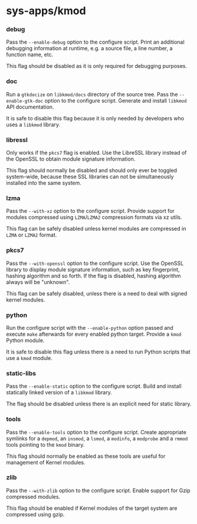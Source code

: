 # sys-apps/kmod

### debug
Pass the `--enable-debug` option to the configure script. Print an additional debugging information at runtime, e.g. a source file, a line number, a function name, etc.

This flag should be disabled as it is only required for debugging purposes.

### doc
Run a `gtkdocize` on `libkmod/docs` directory of the source tree. Pass the `--enable-gtk-doc` option to the configure script. Generate and install `libkmod` API documentation.

It is safe to disable this flag because it is only needed by developers who uses a `libkmod` library.

### libressl
Only works if the `pkcs7` flag is enabled. Use the LibreSSL library instead of the OpenSSL to obtain module signature information.

This flag should normally be disabled and should only ever be toggled system-wide, because these SSL libraries can not be simultaneously installed into the same system.

### lzma
Pass the `--with-xz` option to the configure script. Provide support for modules compressed using `LZMA`/`LZMA2` compression formats via xz utils.

This flag can be safely disabled unless kernel modules are compressed in `LZMA` or `LZMA2` format.

### pkcs7
Pass the `--with-openssl` option to the configure script. Use the OpenSSL library to display module signature information, such as key fingerprint, hashing algorithm and so forth. If the flag is disabled, hashing algorithm always will be "unknown".

This flag can be safely disabled, unless there is a need to deal with signed kernel modules.

### python
Run the configure script with the `--enable-python` option passed and execute `make` afterwards for every enabled python target. Provide a `kmod` Python module.

It is safe to disable this flag unless there is a need to run Python scripts that use a `kmod` module.

### static-libs
Pass the `--enable-static` option to the configure script. Build and install statically linked version of a `libkmod` library.

The flag should be disabled unless there is an explicit need for static library.

### tools
Pass the `--enable-tools` option to the configure script. Create appropriate symlinks for a `depmod`, an `insmod`, a `lsmod`, a `modinfo`, a `modprobe` and a `rmmod` tools pointing to the `kmod` binary.

This flag should normally be enabled as these tools are useful for management of Kernel modules.

### zlib
Pass the `--with-zlib` option to the configure script. Enable support for Gzip compressed modules.

This flag should be enabled if Kernel modules of the target system are compressed using gzip.

